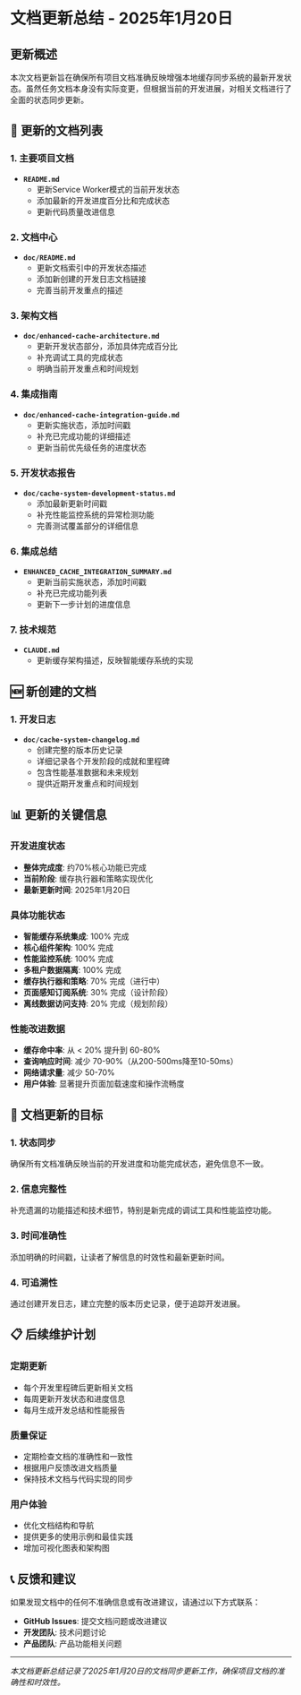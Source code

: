 # 文档更新总结 - 2025年1月20日

## 更新概述

本次文档更新旨在确保所有项目文档准确反映增强本地缓存同步系统的最新开发状态。虽然任务文档本身没有实际变更，但根据当前的开发进展，对相关文档进行了全面的状态同步更新。

## 📝 更新的文档列表

### 1. 主要项目文档
- **`README.md`**
  - 更新Service Worker模式的当前开发状态
  - 添加最新的开发进度百分比和完成状态
  - 更新代码质量改进信息

### 2. 文档中心
- **`doc/README.md`**
  - 更新文档索引中的开发状态描述
  - 添加新创建的开发日志文档链接
  - 完善当前开发重点的描述

### 3. 架构文档
- **`doc/enhanced-cache-architecture.md`**
  - 更新开发状态部分，添加具体完成百分比
  - 补充调试工具的完成状态
  - 明确当前开发重点和时间规划

### 4. 集成指南
- **`doc/enhanced-cache-integration-guide.md`**
  - 更新实施状态，添加时间戳
  - 补充已完成功能的详细描述
  - 更新当前优先级任务的进度状态

### 5. 开发状态报告
- **`doc/cache-system-development-status.md`**
  - 添加最新更新时间戳
  - 补充性能监控系统的异常检测功能
  - 完善测试覆盖部分的详细信息

### 6. 集成总结
- **`ENHANCED_CACHE_INTEGRATION_SUMMARY.md`**
  - 更新当前实施状态，添加时间戳
  - 补充已完成功能列表
  - 更新下一步计划的进度信息

### 7. 技术规范
- **`CLAUDE.md`**
  - 更新缓存架构描述，反映智能缓存系统的实现

## 🆕 新创建的文档

### 1. 开发日志
- **`doc/cache-system-changelog.md`**
  - 创建完整的版本历史记录
  - 详细记录各个开发阶段的成就和里程碑
  - 包含性能基准数据和未来规划
  - 提供近期开发重点和时间规划

## 📊 更新的关键信息

### 开发进度状态
- **整体完成度**: 约70%核心功能已完成
- **当前阶段**: 缓存执行器和策略实现优化
- **最新更新时间**: 2025年1月20日

### 具体功能状态
- **智能缓存系统集成**: 100% 完成
- **核心组件架构**: 100% 完成
- **性能监控系统**: 100% 完成
- **多租户数据隔离**: 100% 完成
- **缓存执行器和策略**: 70% 完成（进行中）
- **页面感知订阅系统**: 30% 完成（设计阶段）
- **离线数据访问支持**: 20% 完成（规划阶段）

### 性能改进数据
- **缓存命中率**: 从 < 20% 提升到 60-80%
- **查询响应时间**: 减少 70-90%（从200-500ms降至10-50ms）
- **网络请求量**: 减少 50-70%
- **用户体验**: 显著提升页面加载速度和操作流畅度

## 🎯 文档更新的目标

### 1. 状态同步
确保所有文档准确反映当前的开发进度和功能完成状态，避免信息不一致。

### 2. 信息完整性
补充遗漏的功能描述和技术细节，特别是新完成的调试工具和性能监控功能。

### 3. 时间准确性
添加明确的时间戳，让读者了解信息的时效性和最新更新时间。

### 4. 可追溯性
通过创建开发日志，建立完整的版本历史记录，便于追踪开发进展。

## 📋 后续维护计划

### 定期更新
- 每个开发里程碑后更新相关文档
- 每周更新开发状态和进度信息
- 每月生成开发总结和性能报告

### 质量保证
- 定期检查文档的准确性和一致性
- 根据用户反馈改进文档质量
- 保持技术文档与代码实现的同步

### 用户体验
- 优化文档结构和导航
- 提供更多的使用示例和最佳实践
- 增加可视化图表和架构图

## 📞 反馈和建议

如果发现文档中的任何不准确信息或有改进建议，请通过以下方式联系：

- **GitHub Issues**: 提交文档问题或改进建议
- **开发团队**: 技术问题讨论
- **产品团队**: 产品功能相关问题

---

*本文档更新总结记录了2025年1月20日的文档同步更新工作，确保项目文档的准确性和时效性。*